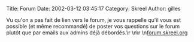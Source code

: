 Title: Forum
Date: 2002-03-12 03:45:17
Category: Skreel
Author: gilles

Vu qu'on a pas fait de lien vers le forum, je vous rappelle qu'il vous est possible (et même recommandé) de poster vos questions sur le forum plutôt que par emails aux admins déjà débordés.\r
\n\r
\n[forum.skreel.org](http://forum.skreel.org)